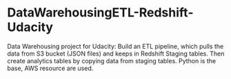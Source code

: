 # DataWarehousingETL-Redshift-Udacity
Data Warehousing project for Udacity: Build an ETL pipeline, which pulls the data from S3 bucket (JSON files) and keeps in Redshift Staging tables. Then create analytics tables by copying data from staging tables. Python is the base, AWS resource are used.
